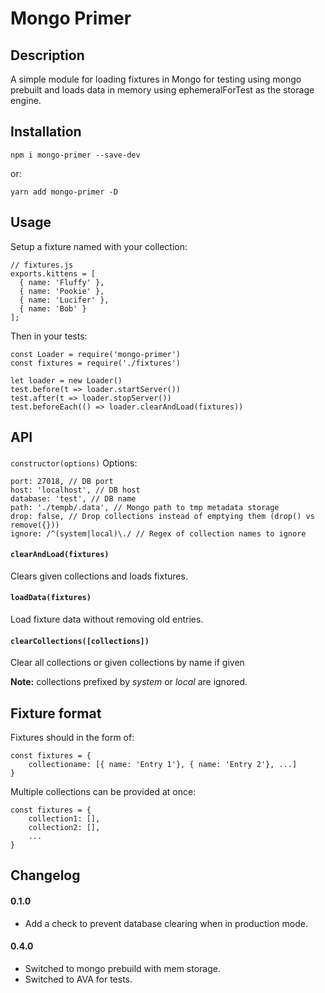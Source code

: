 # Mongo Primer

## Description
A simple module for loading fixtures in Mongo for testing using mongo prebuilt and loads data in memory using ephemeralForTest as the storage engine.


## Installation

    npm i mongo-primer --save-dev

or:

    yarn add mongo-primer -D

## Usage

Setup a fixture named with your collection:

    // fixtures.js
    exports.kittens = [
      { name: 'Fluffy' },
      { name: 'Pookie' },
      { name: 'Lucifer' },
      { name: 'Bob' }
    ];

Then in your tests:

    const Loader = require('mongo-primer')
    const fixtures = require('./fixtures')
         
    let loader = new Loader()
    test.before(t => loader.startServer())
    test.after(t => loader.stopServer())
    test.beforeEach(() => loader.clearAndLoad(fixtures))
 

## API

#### 
`constructor(options)`
Options:

    port: 27018, // DB port
    host: 'localhost', // DB host
    database: 'test', // DB name
    path: './tempb/.data', // Mongo path to tmp metadata storage
    drop: false, // Drop collections instead of emptying them (drop() vs remove({}))
    ignore: /^(system|local)\./ // Regex of collection names to ignore

#### `clearAndLoad(fixtures)`
Clears given collections and loads fixtures.

#### `loadData(fixtures)`
Load fixture data without removing old entries.

#### `clearCollections([collections])`
Clear all collections or given collections by name if given

**Note:** collections prefixed by _system_ or _local_ are ignored.

## Fixture format

Fixtures should in the form of:
    
    const fixtures = {
        collectioname: [{ name: 'Entry 1'}, { name: 'Entry 2'}, ...]
    }

Multiple collections can be provided at once:

    const fixtures = {
        collection1: [],
        collection2: [],
        ...
    }

## Changelog

#### 0.1.0
- Add a check to prevent database clearing when in production mode.

#### 0.4.0
- Switched to mongo prebuild with mem storage.
- Switched to AVA for tests.
